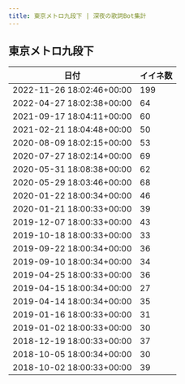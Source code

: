```yaml
---
title: 東京メトロ九段下 | 深夜の歌詞Bot集計
---
```

## 東京メトロ九段下

|日付|イイネ数|
|-|-|
|2022-11-26 18:02:46+00:00|199|
|2022-04-27 18:02:38+00:00|64|
|2021-09-17 18:04:11+00:00|60|
|2021-02-21 18:04:48+00:00|50|
|2020-08-09 18:02:15+00:00|53|
|2020-07-27 18:02:14+00:00|69|
|2020-05-31 18:08:38+00:00|62|
|2020-05-29 18:03:46+00:00|68|
|2020-01-22 18:00:34+00:00|46|
|2020-01-21 18:00:33+00:00|39|
|2019-12-07 18:00:33+00:00|43|
|2019-10-18 18:00:33+00:00|33|
|2019-09-22 18:00:34+00:00|36|
|2019-09-10 18:00:34+00:00|34|
|2019-04-25 18:00:33+00:00|36|
|2019-04-15 18:00:34+00:00|27|
|2019-04-14 18:00:34+00:00|35|
|2019-01-16 18:00:33+00:00|31|
|2019-01-02 18:00:33+00:00|30|
|2018-12-19 18:00:33+00:00|37|
|2018-10-05 18:00:34+00:00|30|
|2018-10-02 18:00:33+00:00|39|
